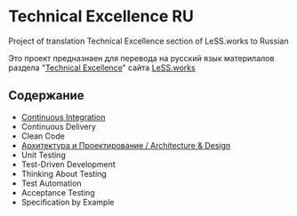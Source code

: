 # Technical Excellence RU
Project of translation Technical Excellence section of LeSS.works to Russian

Это проект предназнаен для перевода на русский язык материлалов раздела "[Technical Excellence](https://less.works/less/technical-excellence/index.html)" сайта [LeSS.works](https://less.works)

## Содержание
- [Continuous Integration](ci)
- Continuous Delivery
- Clean Code
- [Архитектура и Проектирование / Architecture & Design](a-n-d)
- Unit Testing
- Test-Driven Development
- Thinking About Testing
- Test Automation
- Acceptance Testing
- Specification by Example